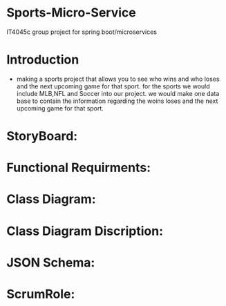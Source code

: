 # Sports-Micro-Service
IT4045c group project for spring boot/microservices

# Introduction
* making a sports project that allows you to see who wins and who loses and the next upcoming game for that sport. for the sports we would include MLB,NFL and Soccer into our project. we would make one data base to contain the information regarding the woins loses and the next upcoming game for that sport.





# StoryBoard:



# Functional Requirments:









# Class Diagram:













# Class Diagram Discription:










# JSON Schema:











#   ScrumRole:
